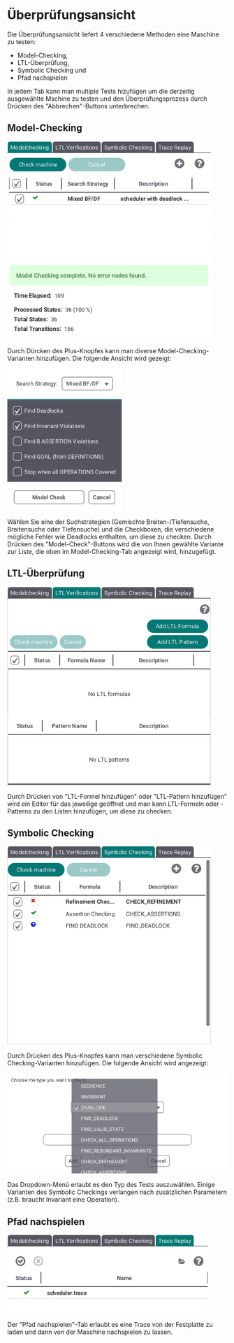 # Überprüfungsansicht

Die Überprüfungsansicht liefert 4 verschiedene Methoden eine Maschine zu testen:

* Model-Checking,
* LTL-Überprüfung,
* Symbolic Checking und
* Pfad nachspielen

In jedem Tab kann man multiple Tests hizufügen um die derzeitig ausgewählte Mschine zu testen und den Überprüfungsprozess durch Drücken des "Abbrechen"-Buttons unterbrechen.

## <a id="Model"> Model-Checking </a>

![Model-Checking](../screenshots/Verifications/Modelchecking.png)

Durch Dürcken des Plus-Knopfes kann man diverse Model-Checking-Varianten hinzufügen. Die folgende Ansicht wird gezeigt:

![Model-Checking-Fenster](../screenshots/Verifications/Modelchecking%20Stage.png)

Wählen Sie eine der Suchstrategien (Gemischte Breiten-/Tiefensuche, Breitensuche oder Tiefensuche) und die Checkboxen, die verschiedene mögliche Fehler wie Deadlocks enthalten, um diese zu checken. Durch Drücken des "Model-Check"-Buttons wird die von Ihnen gewählte Variante zur Liste, die oben im Model-Checking-Tab angezeigt wird, hinzugefügt.

## <a id="LTL"> LTL-Überprüfung </a>

![LTL](../screenshots/Verifications/LTL.png)

Durch Drücken von "LTL-Formel hinzufügen" oder "LTL-Pattern hinzufügen" wird ein Editor für das jeweilige geöffnet und man kann LTL-Formeln oder -Patterns zu den Listen hinzufügen, um diese zu checken.

## <a id="Symbolic"> Symbolic Checking </a>

![Symbolic Checking](../screenshots/Verifications/Symbolic%20Checking.png)

Durch Drücken des Plus-Knopfes kann man verschiedene Symbolic Checking-Varianten hinzufügen. Die folgende Ansicht wird angezeigt:

![SC hinzufügen](../screenshots/Verifications/Add%20SC.png)

Das Dropdown-Menü erlaubt es den Typ des Tests auszuwählen. Einige Varianten des Symbolic Checkings verlangen nach zusätzlichen Parametern (z.B. braucht Invariant eine Operation).

## <a id="Trace"> Pfad nachspielen </a>

![Pfad nachspielen](../screenshots/Verifications/Trace%20Replay.png)

Der "Pfad nachspielen"-Tab erlaubt es eine Trace von der Festplatte zu laden und dann von der Maschine nachspielen zu lassen. 
